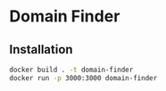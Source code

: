 # Domain Finder

## Installation

```bash
docker build . -t domain-finder
docker run -p 3000:3000 domain-finder
```